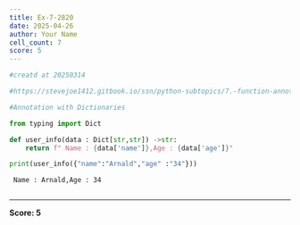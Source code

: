 ```yaml
---
title: Ex-7-2820
date: 2025-04-26
author: Your Name
cell_count: 7
score: 5
---
```


```python
#creatd at 20250314
```


```python
#https://stevejoe1412.gitbook.io/ssn/python-subtopics/7.-function-annotations
```


```python
#Annotation with Dictionaries
```


```python
from typing import Dict
```


```python
def user_info(data : Dict[str,str]) ->str:
    return f" Name : {data['name']},Age : {data['age']}"
```


```python
print(user_info({"name":"Arnald","age" :"34"}))
```

     Name : Arnald,Age : 34



```python

```


---
**Score: 5**